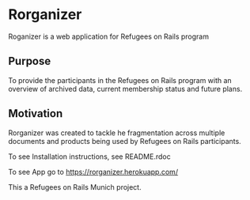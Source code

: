 # Rorganizer

Roganizer is a web application for Refugees on Rails program

## Purpose

To provide the participants in the Refugees on Rails program with an overview of archived data, current membership status and future plans.

## Motivation

Rorganizer was created to tackle he fragmentation across multiple documents and products being used by Refugees on Rails participants.

To see Installation instructions, see README.rdoc

To see App go to https://rorganizer.herokuapp.com/

This a Refugees on Rails Munich project.